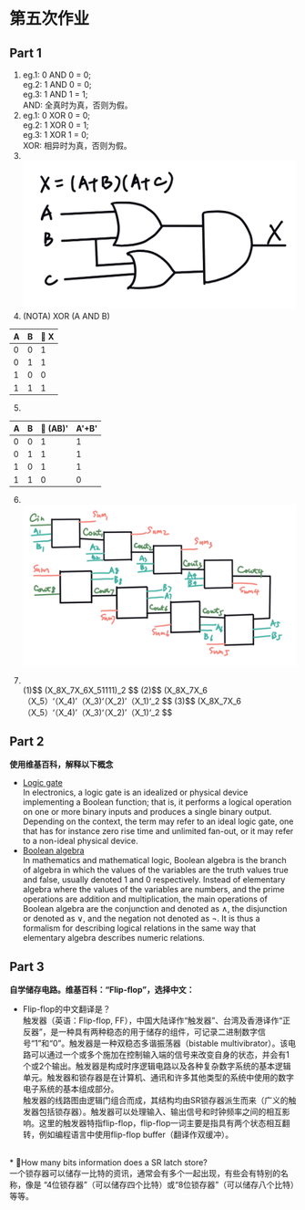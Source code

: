 # 第五次作业

## Part 1
1) eg.1: 0 AND 0 = 0;<br>
    eg.2: 1 AND 0 = 0;<br>
    eg.3: 1 AND 1 = 1;<br>
    AND: 全真时为真，否则为假。<br>
2) eg.1: 0 XOR 0 = 0;<br>
    eg.2: 1 XOR 0 = 1;<br>
    eg.3: 1 XOR 1 = 0;<br>
    XOR: 相异时为真，否则为假。<br>
3) <br>![hw05_1.3](images/hw05_1.3.png)<br>
4) (NOTA) XOR (A AND B)<br>

| A | B | X | 
| ------ | ------ | ------ | 
| 0 | 0 | 1 |
| 0 | 1 | 1 | 
| 1 | 0 | 0 | 
| 1 | 1 | 1 | 

5) 

| A | B | (AB)' | A'+B' |
| ------ | ------ | ------ | ------ | 
| 0 | 0 | 1 | 1 |
| 0 | 1 | 1 | 1 |
| 1 | 0 | 1 | 1 |
| 1 | 1 | 0 | 0 |


6) <br>![hw05_1.6](images/hw05_1.6.png)<br>

7) <br>
    (1)$$ (X_8X_7X_6X_51111)_2 $$
    (2)$$ (X_8X_7X_6（X_5）‘（X_4)’（X_3)‘（X_2)’（X_1)‘_2 $$
    (3)$$ (X_8X_7X_6（X_5）‘（X_4)’（X_3)‘（X_2)’（X_1)‘_2 $$

## Part 2
 **使用维基百科，解释以下概念**
* [Logic gate](https://en.wikipedia.org/wiki/Logic_gate)<br>
In electronics, a logic gate is an idealized or physical device implementing a Boolean function; that is, it performs a logical operation on one or more binary inputs and produces a single binary output. Depending on the context, the term may refer to an ideal logic gate, one that has for instance zero rise time and unlimited fan-out, or it may refer to a non-ideal physical device.<br>
* [Boolean algebra](https://en.wikipedia.org/wiki/Boolean_algebra)<br>
In mathematics and mathematical logic, Boolean algebra is the branch of algebra in which the values of the variables are the truth values true and false, usually denoted 1 and 0 respectively. Instead of elementary algebra where the values of the variables are numbers, and the prime operations are addition and multiplication, the main operations of Boolean algebra are the conjunction and denoted as ∧, the disjunction or denoted as ∨, and the negation not denoted as ¬. It is thus a formalism for describing logical relations in the same way that elementary algebra describes numeric relations.<br>


## Part 3
**自学储存电路。维基百科：“Flip-flop”，选择中文：**<br>

* Flip-flop的中文翻译是？<br> 
触发器（英语：Flip-flop, FF），中国大陆译作“触发器”、台湾及香港译作“正反器”，是一种具有两种稳态的用于储存的组件，可记录二进制数字信号“1”和“0”。触发器是一种双稳态多谐振荡器（bistable multivibrator）。该电路可以通过一个或多个施加在控制输入端的信号来改变自身的状态，并会有1个或2个输出。触发器是构成时序逻辑电路以及各种复杂数字系统的基本逻辑单元。触发器和锁存器是在计算机、通讯和许多其他类型的系统中使用的数字电子系统的基本组成部分。<br>
触发器的线路图由逻辑门组合而成，其结构均由SR锁存器派生而来（广义的触发器包括锁存器）。触发器可以处理输入、输出信号和时钟频率之间的相互影响。这里的触发器特指flip-flop，flip-flop一词主要是指具有两个状态相互翻转，例如编程语言中使用flip-flop buffer（翻译作双缓冲）。
<br>
* How many bits information does a SR latch store?<br>
一个锁存器可以储存一比特的资讯，通常会有多个一起出现，有些会有特别的名称，像是 “4位锁存器”（可以储存四个比特）或“8位锁存器”（可以储存八个比特）等等。
